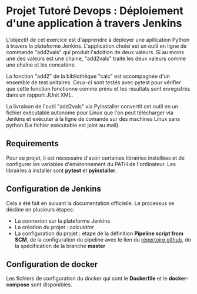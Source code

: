 # Projet Tutoré Devops : Déploiement d'une application à travers Jenkins

L'objectif de cet exercice est d'apprendre à déployer une apllication Python à travers la plateforme Jenkins.
L'application choisi est un outil en ligne de commande "add2vals" qui produit l'addition de deux valeurs. Si au moins une des valeurs est une chaine, "add2vals" traite les deux valeurs comme une chaîne et les concatène.

La fonction "add2" de la bibliothèque "calc" est accompagnée d'un ensemble de test unitaires. Ceux-ci sont testés avec pytest pour vérifier que cette fonction fonctionne comme prévu et les résultats sont enregistrés dans un rapport JUnit XML.

La livraison de l'outil "add2vals" via PyInstaller convertit cet outil en un fichier exécutable autonome pour Linux que l'on peut télécharger via Jenkins et exécuter à la ligne de comande sur des machines Linux sans python.(Le fichier exécutable est joint au mail).

## Requirements
Pour ce projet, il est nécessaire d'avoir certaines librairies installées et de configurer les variables d'environnement du PATH de l'ordinateur.
Les librairies à installer sont **pytest** et **pyinstaller**.

## Configuration de Jenkins
Cela a été fait en suivant la documentation officielle. Le processus se décline en plusieurs étapes:
  - La connexion sur la plateforme Jenkins
  - La création du projet : _calculator_
  - La configuration du projet : étape de la définition **Pipeline script from SCM**, de la configuration du pipeline avec le lien du [répertoire github](https://github.com/kountak/simple-python-pyinstaller-app), de la spécification de la branche **master**

## Configuration de docker
Les fichiers de configuration du docker qui sont le **Dockerfile** et le **docker-compose** sont disponibles.